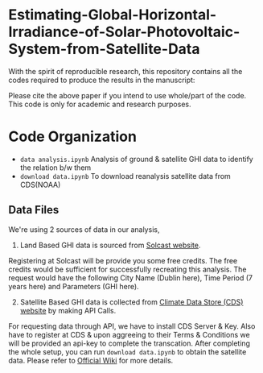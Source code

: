 # Estimating-Global-Horizontal-Irradiance-of-Solar-Photovoltaic-System-from-Satellite-Data

With the spirit of reproducible research, this repository contains all the codes required to produce the results in the manuscript:

Please cite the above paper if you intend to use whole/part of the code. This code is only for academic and research purposes.

# Code Organization

- `data analysis.ipynb` Analysis of ground & satellite GHI data to identify the relation b/w them
- `download data.ipynb` To download reanalysis satellite data from CDS(NOAA)

## Data Files

We're using 2 sources of data in our analysis, 

1. Land Based GHI data is sourced from [Solcast website](https://solcast.com/).

Registering at Solcast will be provide you some free credits. The free credits would be sufficient for successfully recreating this analysis. The request would have the following City Name (Dublin here), Time Period (7 years here) and Parameters (GHI here).
    
2. Satellite Based GHI data is collected from [Climate Data Store (CDS) website](https://cds.climate.copernicus.eu/cdsapp#!/dataset/reanalysis-era5-single-levels?tab=overview) by making API Calls.

For requesting data through API, we have to install CDS Server & Key. Also have to register at CDS & upon aggreeing to their Terms & Conditions we will be provided an api-key to complete the transcation. After completing the whole setup, you can run `download data.ipynb` to obtain the satellite data. Please refer to [Official Wiki](https://cds.climate.copernicus.eu/api-how-to) for more details. 
